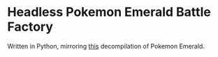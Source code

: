 # Headless Pokemon Emerald Battle Factory

Written in Python, mirroring [this](https://github.com/pret/pokeemerald/tree/6f8a1bbdb8a5ef75c4372cc625164a41e95ec2a4) decompilation of Pokemon Emerald.